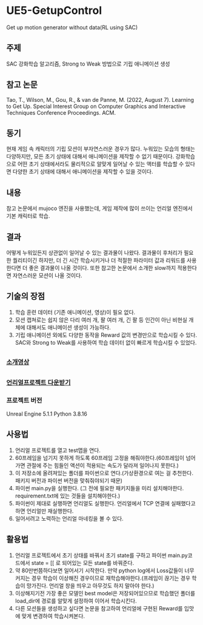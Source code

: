 # UE5-GetupControl
Get up motion generator without data(RL using SAC)

## 주제
SAC 강화학습 알고리즘, Strong to Weak 방법으로 기립 애니메이션 생성

## 참고 논문
Tao, T., Wilson, M., Gou, R., & van de Panne, M. (2022, August 7). Learning to Get Up. Special Interest Group on Computer Graphics and Interactive Techniques Conference Proceedings. ACM.

## 동기
현재 게임 속 캐릭터의 기립 모션이 부자연스러운 경우가 많다. 누워있는 모습의 형태는 다양하지만, 모든 초기 상태에 대해서 애니메이션을 제작할 수 없기 때문이다. 강화학습으로 어떤 초기 상태에서라도 물리적으로 알맞게 일어날 수 있는 액터를 학습할 수 있다면 다양한 초기 상태에 대해서 애니메이션을 제작할 수 있을 것이다.

## 내용
참고 논문에서 mujoco 엔진을 사용했는데, 게임 제작에 많이 쓰이는 언리얼 엔진에서 기본 캐릭터로 학습.

## 결과
어떻게 누워있든지 상관없이 일어날 수 있는 결과물이 나왔다. 결과물이 후처리가 필요한 퀄리티이긴 하지만, 더 긴 시간 학습시키거나 더 적절한 파라미터 값과 리워드를 사용한다면 더 좋은 결과물이 나올 것이다. 또한 참고한 논문에서 소개한 slow까지 적용한다면 자연스러운 모션이 나올 것이다.

## 기술의 장점
1. 학습 훈련 데이터 (기존 애니메이션, 영상)이 필요 없다.
2. 모션 캡쳐로는 쉽지 않은 다리 여러 개, 팔 여러 개, 긴 팔 등 인간이 아닌 비현실 개체에 대해서도 애니메이션 생성이 가능하다.
3. 기립 애니메이션 외에도 다양한 동작을 Reward 값의 변경만으로 학습시킬 수 있다. SAC와 Strong to Weak를 사용하여 학습 데이터 없이 빠르게 학습시킬 수 있었다.
##
### [소개영상](https://youtu.be/LTb6Gi-Ucxc)
##
### [언리얼프로젝트 다운받기](https://drive.google.com/file/d/1GaunUPkVFNOqFSoIIizr1BrxmcxNxFBB/view?usp=sharing)
### 프로젝트 버전
Unreal Engine 5.1.1
Python 3.8.16
## 사용법
1. 언리얼 프로젝트를 열고 test맵을 연다. 
2. 60프레임을 넘기지 못하게 하도록 60프레임 고정을 해줘야한다.(60프레임이 넘어가면 관절에 주는 힘들인 액션이 적용되는 속도가 달라져 일어나지 못한다.)
3. 이 저장소에 올려져있는 폴더를 파이썬으로 연다.(가상환경으로 여는 걸 추천한다. 패키지 버전과 파이썬 버전을 맞춰줘야되기 때문)
4. 파이썬 main.py을 실행한다. (그 전에 필요한 패키지들을 미리 설치해야한다. requirement.txt에 있는 것들을 설치해야한다.)
5. 파이썬이 제대로 실행하면 언리얼도 실행한다. 언리얼에서 TCP 연결에 실패했다고 하면 언리얼만 재실행한다.
6. 일어서려고 노력하는 언리얼 마네킹을 볼 수 있다.
## 활용법
1. 언리얼 프로젝트에서 초기 상태를 바꿔서 초기 state를 구하고 파이썬 main.py코드에서 state = [[ 로 되어있는 모든 state를 바꿔준다.
2. 약 80만번쯤하다보면 일어서기 시작한다. 만약 python log에서 Loss값들이 너무 커지는 경우 학습이 이상해진 경우이므로 재학습해야한다.(프레임이 끊기는 경우 학습이 망가진다. 언리얼 창을 띄우고 아무것도 하지 말아야 한다.)
3. 이상해지기전 가장 좋은 모델인 best model은 저장되어있으므로 학습했던 폴더를 load_dir에 경로를 알맞게 설정하여 이어서 학습시킨다.
4. 다른 모션들을 생성하고 싶다면 논문을 참고하여 언리얼에 구현된 Reward를 입맛에 맞게 변경하여 학습시켜본다.
